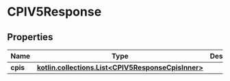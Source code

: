 
# CPIV5Response

## Properties
Name | Type | Description | Notes
------------ | ------------- | ------------- | -------------
**cpis** | [**kotlin.collections.List&lt;CPIV5ResponseCpisInner&gt;**](CPIV5ResponseCpisInner.md) |  |  [optional]



